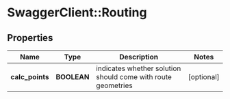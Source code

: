 # SwaggerClient::Routing

## Properties
Name | Type | Description | Notes
------------ | ------------- | ------------- | -------------
**calc_points** | **BOOLEAN** | indicates whether solution should come with route geometries | [optional] 


